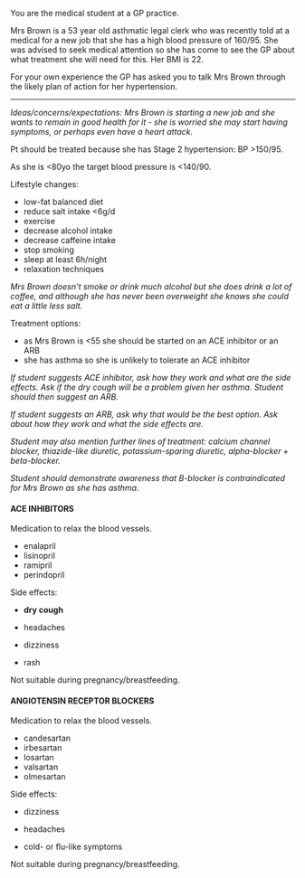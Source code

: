 You are the medical student at a GP practice.

Mrs Brown is a 53 year old asthmatic legal clerk who was recently told at a medical for a new job that she has a high blood pressure of 160/95. She was advised to seek medical attention so she has come to see the GP about what treatment she will need for this. Her BMI is 22.

For your own experience the GP has asked you to talk Mrs Brown through the likely plan of action for her hypertension.

----

*Ideas/concerns/expectations: Mrs Brown is starting a new job and she wants to remain in good health for it - she is worried she may start having symptoms, or perhaps even have a heart attack.*


Pt should be treated because she has Stage 2 hypertension: BP >150/95.

As she is <80yo the target blood pressure is <140/90.

Lifestyle changes:

- low-fat balanced diet 
- reduce salt intake <6g/d 
- exercise
- decrease alcohol intake 
- decrease caffeine intake 
- stop smoking
- sleep at least 6h/night 
- relaxation techniques

*Mrs Brown doesn't smoke or drink much alcohol but she does drink a lot of coffee, and although she has never been overweight she knows she could eat a little less salt.*

Treatment options:

- as Mrs Brown is <55 she should be started on an ACE inhibitor or an ARB
- she has asthma so she is unlikely to tolerate an ACE inhibitor

*If student suggests ACE inhibitor, ask how they work and what are the side effects. Ask if the dry cough will be a problem given her asthma. Student should then suggest an ARB.*

*If student suggests an ARB, ask why that would be the best option. Ask about how they work and what the side effects are.*

*Student may also mention further lines of treatment: calcium channel blocker, thiazide-like diuretic, potassium-sparing diuretic, alpha-blocker + beta-blocker.*

*Student should demonstrate awareness that B-blocker is contraindicated for Mrs Brown as she has asthma.*


#### ACE INHIBITORS

Medication to relax the blood vessels.

- enalapril
- lisinopril
- ramipril
- perindopril

Side effects:

- **dry cough**

- headaches

- dizziness

- rash

Not suitable during pregnancy/breastfeeding.


#### ANGIOTENSIN RECEPTOR BLOCKERS

Medication to relax the blood vessels.

- candesartan
- irbesartan
- losartan
- valsartan
- olmesartan

Side effects:

- dizziness

- headaches

- cold- or flu-like symptoms

Not suitable during pregnancy/breastfeeding.